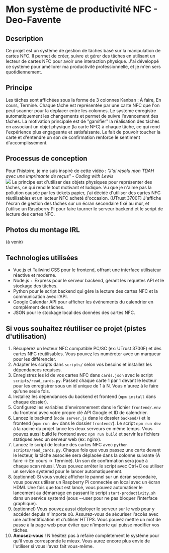 # Mon système de productivité NFC - Deo-Favente
## Description
Ce projet est un système de gestion de tâches basé sur la manipulation de cartes NFC. Il permet de créer, suivre et gérer des tâches en utilisant un lecteur de cartes NFC pour avoir une interaction physique. J'ai développé ce système pour améliorer ma productivité professionnelle, et je m'en sers quotidiennement.

## Principe
Les tâches sont affichées sous la forme de 3 colonnes Kanban : À faire, En cours, Terminé. Chaque tâche est représentée par une carte NFC que l'on peut scanner pour la déplacer entre les colonnes. Le système enregistre automatiquement les changements et permet de suivre l'avancement des tâches.
La motivation principale est de "gamifier" la réalisation des tâches en associant un objet physique (la carte NFC) à chaque tâche, ce qui rend l'expérience plus engageante et satisfaisante. Le fait de pouvoir toucher la carte et d'entendre un son de confirmation renforce le sentiment d'accomplissement.

## Processus de conception
Pour l'histoire, je me suis inspiré de cette vidéo : 
*"J'ai résolu mon TDAH avec une imprimante de reçus" - Coding with Lewis* <br>
[![](https://markdown-videos-api.jorgenkh.no/youtube/xg45b8UXoZI)](https://youtu.be/xg45b8UXoZI)
Le principe est d'utiliser des objets physiques pour représenter des tâches, ce qui rend le tout motivant et ludique. Vu que je n'aime pas la pollution causée par les tickets papier, j'ai décidé d'utiliser des cartes NFC réutilisables et un lecteur NFC acheté d'occasion. (UTrust 3700F)
J'affiche l'écran de gestion des tâches sur un écran secondaire fixé au mur, et j'utilise un Raspberry Pi pour faire tourner le serveur backend et le script de lecture des cartes NFC.

## Photos du montage IRL
(à venir)

## Technologies utilisées
- Vue.js et Tailwind CSS pour le frontend, offrant une interface utilisateur réactive et moderne.
- Node.js + Express pour le serveur backend, gérant les requêtes API et le stockage des tâches.
- Python pour le script backend qui gère la lecture des cartes NFC et la communication avec l'API.
- Google Calendar API pour afficher les événements du calendrier en complément des tâches.
- JSON pour le stockage local des données des cartes NFC.

## Si vous souhaitez réutiliser ce projet (pistes d'utilisation)
1. Récupérez un lecteur NFC compatible PC/SC (ex: UTrust 3700F) et des cartes NFC réutilisables. Vous pouvez les numéroter avec un marqueur pour les différencier.
2. Adapter les scripts dans `scripts/` selon vos besoins et installez les dépendances requises.
3. Enregistrez les id de vos cartes NFC dans `cards.json` avec le script `scripts/read_cards.py`. Passez chaque carte 1 par 1 devant le lecteur pour les enregistrer sous un id unique de 1 à N. Vous n'aurez à le faire qu'une seule fois.
4. Installez les dépendances du backend et frontend (`npm install` dans chaque dossier).
5. Configurez les variables d'environnement dans le fichier `frontend/.env` du frontend avec votre propre clé API Google et ID de calendrier.
6. Lancez le backend (`node server.js` dans le dossier `backend/`) et le frontend (`npm run dev` dans le dossier `frontend/`). Le script `npm run dev` à la racine du projet lance les deux serveurs en même temps. Vous pouvez aussi build le frontend avec `npm run build` et servir les fichiers statiques avec un serveur web (ex: nginx).
7. Lancez le script de lecture des cartes NFC avec `python scripts/read_cards.py`. Chaque fois que vous passez une carte devant le lecteur, la tâche associée sera déplacée dans la colonne suivante (À faire -> En cours -> Terminé). Un son de confirmation sera joué à chaque scan réussi. Vous pouvez arrêter le script avec Ctrl+C ou utiliser un service systemd pour le lancer automatiquement.
8. (optionnel) Si vous voulez afficher le pannel sur un écran secondaire, vous pouvez utiliser un Raspberry Pi connectée en local avec un écran HDMI. Une fois que tout est lancé, vous pouvez automatiser le lancement au démarrage en passant le script `start-productivity.sh` dans un service systemd (sous --user pour ne pas bloquer l'interface graphique).
9. (optionnel) Vous pouvez aussi déployer le serveur sur le web pour y accéder depuis n'importe où. Assurez-vous de sécuriser l'accès avec une authentification et d'utiliser HTTPS. Vous pouvez mettre un mot de passe à la page web pour éviter que n'importe qui puisse modifier vos tâches.
10. **Amusez-vous !** N'hésitez pas à refaire complètement le système pour qu'il vous corresponde le mieux. Vous aurez encore plus envie de l'utiliser si vous l'avez fait vous-même.